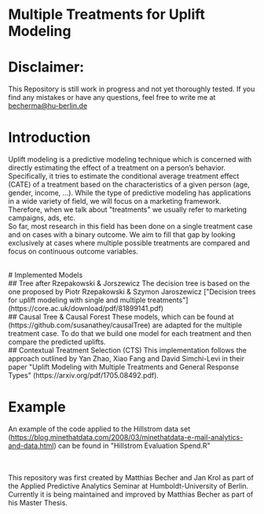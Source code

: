 # Multiple Treatments for Uplift Modeling
# Disclaimer: 
This Repository is still work in progress and not yet thoroughly tested. If you find any mistakes or have any questions, feel free to write me at becherma@hu-berlin.de
<br>
# Introduction
Uplift modeling is a predictive modeling technique which is concerned with directly estimating the effect of a treatment on a person’s behavior. Specifically, it tries to estimate the conditional average treatment effect (CATE) of a treatment based on the characteristics of a given person (age, gender, income, ...). While the type of predictive modeling has applications in a wide variety of field, we will focus on a marketing framework. Therefore, when we talk about "treatments" we usually refer to marketing campaigns, ads, etc. <br>
So far, most research in this field has been done on a single treatment case and on cases with a binary outcome. We aim to fill that gap by looking exclusively at cases where multiple possible treatments are compared and focus on continuous outcome variables.

<br>
# Implemented Models<br>
## Tree after Rzepakowski & Jorszewicz
The decision tree is based on the one proposed by Piotr Rzepakowski & Szymon Jaroszewicz ["Decision trees for uplift modeling with single
and multiple treatments"](https://core.ac.uk/download/pdf/81899141.pdf)
<br>
## Causal Tree & Causal Forest
These models, which can be found at (https://github.com/susanathey/causalTree) are adapted for the multiple treatment case. To do that we build one model for each treatment and then compare the predicted uplifts.
<br>
## Contextual Treatment Selection (CTS)
This implementation follows the approach outlined by Yan Zhao, Xiao Fang and David Simchi-Levi in their paper "Uplift Modeling with Multiple Treatments and General Response Types" (https://arxiv.org/pdf/1705.08492.pdf). 
<br>

# Example
An example of the code applied to the Hillstrom data set (https://blog.minethatdata.com/2008/03/minethatdata-e-mail-analytics-and-data.html) can be found in "Hillstrom Evaluation Spend.R"
<br>
<br>
<br>

This repository was first created by Matthias Becher and Jan Krol as part of the Applied Predictive Analytics Seminar at Humboldt-University of Berlin. <br>
Currently it is being maintained and improved by Matthias Becher as part of his Master Thesis.